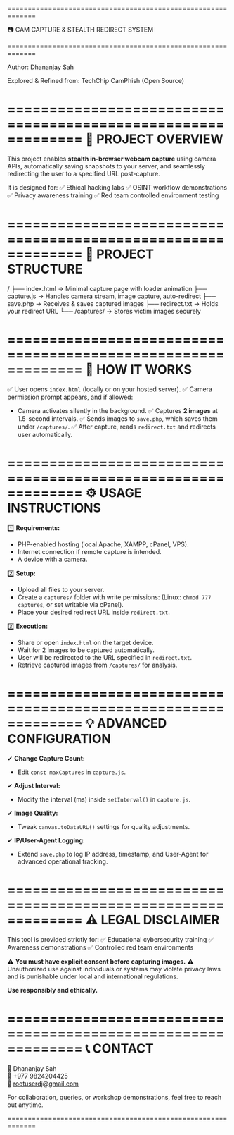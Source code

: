 =============================================================

📷 CAM CAPTURE & STEALTH REDIRECT SYSTEM

=============================================================

Author: Dhananjay Sah

Explored & Refined from: TechChip CamPhish (Open Source)

=============================================================
📄 PROJECT OVERVIEW
=============================================================

This project enables **stealth in-browser webcam capture** using camera APIs,
automatically saving snapshots to your server, and seamlessly redirecting
the user to a specified URL post-capture.

It is designed for:
✅ Ethical hacking labs
✅ OSINT workflow demonstrations
✅ Privacy awareness training
✅ Red team controlled environment testing

=============================================================
📂 PROJECT STRUCTURE
=============================================================

/
├── index.html         → Minimal capture page with loader animation
├── capture.js         → Handles camera stream, image capture, auto-redirect
├── save.php           → Receives & saves captured images
├── redirect.txt       → Holds your redirect URL
└── /captures/         → Stores victim images securely

=============================================================
🚀 HOW IT WORKS
=============================================================

✅ User opens `index.html` (locally or on your hosted server).
✅ Camera permission prompt appears, and if allowed:
   - Camera activates silently in the background.
✅ Captures **2 images** at 1.5-second intervals.
✅ Sends images to `save.php`, which saves them under `/captures/`.
✅ After capture, reads `redirect.txt` and redirects user automatically.

=============================================================
⚙️ USAGE INSTRUCTIONS
=============================================================

1️⃣ **Requirements:**
   - PHP-enabled hosting (local Apache, XAMPP, cPanel, VPS).
   - Internet connection if remote capture is intended.
   - A device with a camera.

2️⃣ **Setup:**
   - Upload all files to your server.
   - Create a `captures/` folder with write permissions:
     (Linux: `chmod 777 captures`, or set writable via cPanel).
   - Place your desired redirect URL inside `redirect.txt`.

3️⃣ **Execution:**
   - Share or open `index.html` on the target device.
   - Wait for 2 images to be captured automatically.
   - User will be redirected to the URL specified in `redirect.txt`.
   - Retrieve captured images from `/captures/` for analysis.

=============================================================
💡 ADVANCED CONFIGURATION
=============================================================

✔ **Change Capture Count:**
   - Edit `const maxCaptures` in `capture.js`.

✔ **Adjust Interval:**
   - Modify the interval (ms) inside `setInterval()` in `capture.js`.

✔ **Image Quality:**
   - Tweak `canvas.toDataURL()` settings for quality adjustments.

✔ **IP/User-Agent Logging:**
   - Extend `save.php` to log IP address, timestamp, and User-Agent
     for advanced operational tracking.

=============================================================
⚠️ LEGAL DISCLAIMER
=============================================================

This tool is provided strictly for:
✅ Educational cybersecurity training
✅ Awareness demonstrations
✅ Controlled red team environments

⚠️ **You must have explicit consent before capturing images.**
⚠️ Unauthorized use against individuals or systems may violate privacy laws
   and is punishable under local and international regulations.

**Use responsibly and ethically.**

=============================================================
📞 CONTACT
=============================================================

👤 Dhananjay Sah  
📱 +977 9824204425  
📧 rootuserdj@gmail.com

For collaboration, queries, or workshop demonstrations,
feel free to reach out anytime.

=============================================================
